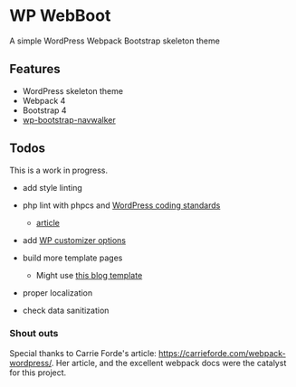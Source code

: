 # WP WebBoot

A simple WordPress Webpack Bootstrap skeleton theme

## Features

+ WordPress skeleton theme
+ Webpack 4
+ Bootstrap 4
+ [wp-bootstrap-navwalker](https://github.com/wp-bootstrap/wp-bootstrap-navwalker)

## Todos

This is a work in progress.

+ add style linting
+ php lint with phpcs and [WordPress coding standards](https://github.com/WordPress/WordPress-Coding-Standards)

    + [article](https://prtksxna.com/wordpress-phpcs-theme/)
+ add [WP customizer options](https://developer.wordpress.org/themes/customize-api/customizer-objects/)
+ build more template pages

    + Might use [this blog template](https://getbootstrap.com/docs/4.5/examples/blog/)
+ proper localization
+ check data sanitization



### Shout outs

Special thanks to Carrie Forde's article: https://carrieforde.com/webpack-wordpress/.
Her article, and the excellent webpack docs were the catalyst for this project.
